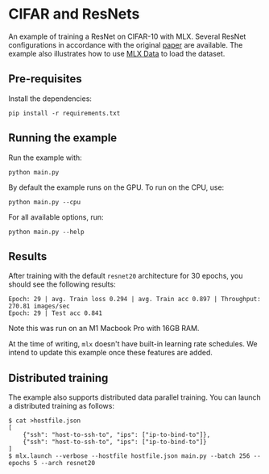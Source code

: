# CIFAR and ResNets

An example of training a ResNet on CIFAR-10 with MLX. Several ResNet
configurations in accordance with the original
[paper](https://arxiv.org/abs/1512.03385) are available. The example also
illustrates how to use [MLX Data](https://github.com/ml-explore/mlx-data) to
load the dataset.

## Pre-requisites

Install the dependencies:

```
pip install -r requirements.txt
```

## Running the example

Run the example with:

```
python main.py
```

By default the example runs on the GPU. To run on the CPU, use: 

```
python main.py --cpu
```

For all available options, run:

```
python main.py --help
```

## Results

After training with the default `resnet20` architecture for 30 epochs, you
should see the following results:

```
Epoch: 29 | avg. Train loss 0.294 | avg. Train acc 0.897 | Throughput: 270.81 images/sec
Epoch: 29 | Test acc 0.841
```

Note this was run on an M1 Macbook Pro with 16GB RAM.

At the time of writing, `mlx` doesn't have built-in learning rate schedules.
We intend to update this example once these features are added.

## Distributed training

The example also supports distributed data parallel training. You can launch a
distributed training as follows:

```shell
$ cat >hostfile.json
[
    {"ssh": "host-to-ssh-to", "ips": ["ip-to-bind-to"]},
    {"ssh": "host-to-ssh-to", "ips": ["ip-to-bind-to"]}
]
$ mlx.launch --verbose --hostfile hostfile.json main.py --batch 256 --epochs 5 --arch resnet20
```
